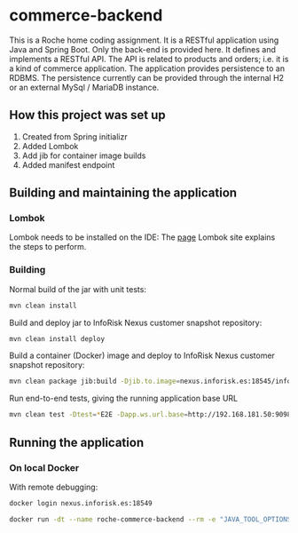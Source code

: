 # commerce-backend #

This is a Roche home coding assignment.  It is a RESTful application using Java and Spring Boot.  Only the back-end is provided here.  It defines and implements a RESTful API.  The API is related to products and orders; i.e. it is a kind of commerce application.  The application provides persistence to an RDBMS.  The persistence currently can be provided through the internal H2 or an external MySql / MariaDB instance.

## How this project was set up ##

1) Created from Spring initializr  
2) Added Lombok  
3) Add jib for container image builds  
4) Added manifest endpoint  


## Building and maintaining the application ##

### Lombok ###
Lombok needs to be installed on the IDE: The [page](https://projectlombok.org/) 
Lombok site explains the steps to perform.

### Building ###

Normal build of the jar with unit tests:

```sh
mvn clean install
```

Build and deploy jar to InfoRisk Nexus customer snapshot repository:

```sh
mvn clean install deploy
```

Build a container (Docker) image and deploy to InfoRisk Nexus customer snapshot repository:

```sh
mvn clean package jib:build -Djib.to.image=nexus.inforisk.es:18545/inforisk/roche-commerce-backend:0.0.1-SNAPSHOT -Djib.to.auth.username=neill -Djib.to.auth.password=<password>
```

Run end-to-end tests, giving the running application base URL

```sh
mvn clean test -Dtest=*E2E -Dapp.ws.url.base=http://192.168.181.50:9098
```


## Running the application

### On local Docker ###

With remote debugging:

```sh
docker login nexus.inforisk.es:18549

docker run -dt --name roche-commerce-backend --rm -e "JAVA_TOOL_OPTIONS=-Xdebug -Xnoagent -Xrunjdwp:transport=dt_socket,address=0.0.0.0:8453,server=y,suspend=n" -p 8454:8453 -p 9097:8080 nexus.inforisk.es:18549/inforisk/roche-commerce-backend:0.0.1-SNAPSHOT
```


